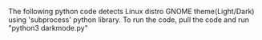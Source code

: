 The following python code detects Linux distro GNOME theme(Light/Dark) using 'subprocess' python library.
To run the code, pull the code and run "python3 darkmode.py"
